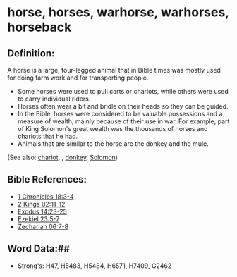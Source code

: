 # horse, horses, warhorse, warhorses, horseback #

## Definition: ##

A horse is a large, four-legged animal that in Bible times was mostly used for doing farm work and for transporting people.

* Some horses were used to pull carts or chariots, while others were used to carry individual riders.
* Horses often wear a bit and bridle on their heads so they can be guided.
* In the Bible, horses were considered to be valuable possessions and a measure of wealth, mainly because of their use in war. For example, part of King Solomon's great wealth was the thousands of horses and chariots that he had.
* Animals that are similar to the horse are the donkey and the mule.
  
(See also: [chariot](chariot.md), , [donkey](donkey.md), [Solomon](../names/solomon.md))

## Bible References: ##

* [1 Chronicles 18:3-4](rc://en/tn/help/1ch/18/03)
* [2 Kings 02:11-12](rc://en/tn/help/2ki/02/11)
* [Exodus 14:23-25](rc://en/tn/help/exo/14/23)
* [Ezekiel 23:5-7](rc://en/tn/help/ezk/23/05)
* [Zechariah 06:7-8](rc://en/tn/help/zec/06/07)

## Word Data:##

* Strong's: H47, H5483, H5484, H6571, H7409, G2462

